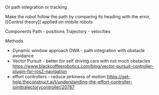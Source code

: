 Or path integration or tracking

Make the robot follow the path by comparing its heading with the error, [[Control theory]] applied on mobile robots

Components
Path - positions
Trajectory - velocities

Methods
* Dynamic window approach DWA - path integration with obstacle avoidance
* Vector Pursuit - better for self driving cars with not much obstacles
https://www.blackcoffeerobotics.com/blog/vector-pursuit-controller-plugin-for-ros2-navigation
* effort controllers - reduce jerkiness of motion https://get-help.theconstruct.ai/t/understanding-the-effort-controller-jointtrajectorycontroller/20787